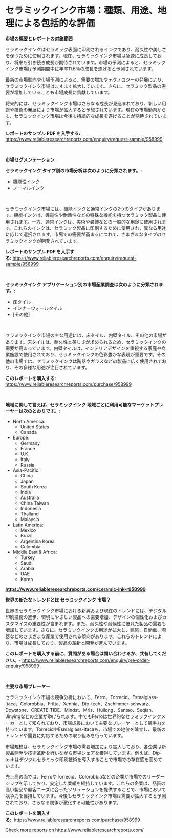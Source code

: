 <p><h1>セラミックインク市場：種類、用途、地理による包括的な評価</h1></p><p><strong>市場の概要とレポートの対象範囲</strong></p>
<p><p>セラミックインクはセラミック表面に印刷されるインクであり、耐久性や美しさを保つために使用されます。現在、セラミックインク市場は急速に成長しており、将来も引き続き成長が期待されています。市場の予測によると、セラミックインク市場は予測期間中に年率11.6％の成長を遂げると予測されています。</p><p>最新の市場動向や市場予測によると、需要の増加やテクノロジーの発展により、セラミックインク市場はますます拡大しています。さらに、セラミック製品の需要が増加していることも市場成長に貢献しています。</p><p>将来的には、セラミックインク市場はさらなる成長が見込まれており、新しい用途や技術の発展により市場が拡大すると予想されています。現在の市場動向からも、セラミックインク市場は今後も持続的な成長を遂げることが期待されています。</p></p>
<p><strong>レポートのサンプル PDF を入手する:</strong> <a href="https://www.reliableresearchreports.com/enquiry/request-sample/958999">https://www.reliableresearchreports.com/enquiry/request-sample/958999</a></p>
<p>&nbsp;</p>
<p><strong>市場セグメンテーション</strong></p>
<p><strong>セラミックインク タイプ別の市場分析は次のように分類されます。:</strong></p>
<p><ul><li>機能性インク</li><li>ノーマルインク</li></ul></p>
<p>&nbsp;</p>
<p><p>セラミックインク市場には、機能インクと通常インクの2つのタイプがあります。機能インクは、導電性や耐熱性などの特殊な機能を持つセラミック製品に使用されます。一方、通常インクは、美術や装飾などの一般的な用途に使用されます。これらのインクは、セラミック製品に印刷するために使用され、異なる用途に応じて選択されます。市場での需要が高まるにつれて、さまざまなタイプのセラミックインクが開発されています。</p></p>
<p><strong>レポートのサンプル PDF を入手する:</strong>&nbsp;<a href="https://www.reliableresearchreports.com/enquiry/request-sample/958999">https://www.reliableresearchreports.com/enquiry/request-sample/958999</a></p>
<p>&nbsp;</p>
<p><strong> セラミックインク アプリケーション別の市場産業調査は次のように分類されます。:</strong></p>
<p><ul><li>床タイル</li><li>インナーウォールタイル</li><li>[その他]</li></ul></p>
<p>&nbsp;</p>
<p><p>セラミックインク市場の主な用途には、床タイル、内壁タイル、その他の市場があります。床タイルは、耐久性と美しさが求められるため、セラミックインクの需要が高まっています。内壁タイルは、インテリアデザインを重視する家庭や商業施設で使用されており、セラミックインクの色彩豊かな表現が重要です。その他の市場では、セラミックインクは陶器やガラスなどの製品に広く使用されており、その多様な用途が注目されています。</p></p>
<p><strong>このレポートを購入する:</strong>&nbsp; <a href="https://www.reliableresearchreports.com/purchase/958999">https://www.reliableresearchreports.com/purchase/958999</a></p>
<p>&nbsp;</p>
<p><strong>地域に関して言えば、セラミックインク 地域ごとに利用可能なマーケットプレーヤーは次のとおりです。:</strong></p>
<p><ul>
    <li>
        North America:
        <ul>
            <li>United States</li>
            <li>Canada</li>
        </ul>
    </li>
    <li>
        Europe:
        <ul>
            <li>Germany</li>
            <li>France</li>
            <li>U.K.</li>
            <li>Italy</li>
            <li>Russia</li>
        </ul>
    </li>
    <li>
        Asia-Pacific:
        <ul>
            <li>China</li>
            <li>Japan</li>
            <li>South Korea</li>
            <li>India</li>
            <li>Australia</li>
            <li>China Taiwan</li>
            <li>Indonesia</li>
            <li>Thailand</li>
            <li>Malaysia</li>
        </ul>
    </li>
    <li>
        Latin America:
        <ul>
            <li>Mexico</li>
            <li>Brazil</li>
            <li>Argentina Korea</li>
            <li>Colombia</li>
        </ul>
    </li>
    <li>
        Middle East & Africa:
        <ul>
            <li>Turkey</li>
            <li>Saudi</li>
            <li>Arabia</li>
            <li>UAE</li>
            <li>Korea</li>
        </ul>
    </li>
    </ul></p>
<p><strong><a href="https://www.reliableresearchreports.com/ceramic-ink-r958999">https://www.reliableresearchreports.com/ceramic-ink-r958999</a></strong>&nbsp;</p>
<p><strong>世界の新たなトレンドとは セラミックインク 市場？</strong></p>
<p><p>世界のセラミックインク市場における新興および現在のトレンドには、デジタル印刷技術の進歩、環境にやさしい製品への需要増加、デザインの個性化およびカスタマイズの重要性が含まれます。また、耐久性や耐候性に優れた製品の需要も増加しています。さらに、セラミックインクの用途が拡大し、建築、自動車、陶器などのさまざまな産業で使用される傾向があります。これらのトレンドにより、市場は成長しており、製品の革新と開発が進んでいます。</p></p>
<p><strong>このレポートを購入する前に、質問がある場合は問い合わせるか、共有してください。</strong>- <a href="https://www.reliableresearchreports.com/enquiry/pre-order-enquiry/958999">https://www.reliableresearchreports.com/enquiry/pre-order-enquiry/958999</a></p>
<p>&nbsp;</p>
<p><strong>主要な市場プレーヤー</strong></p>
<p><p>セラミックインク市場の競争分析において、Ferro、Torrecid、Esmalglass-Itaca、Colorobbia、Fritta、Xennia、Dip-tech、Zschimmer-schwarz、Dowstone、CREATE-TIDE、Mindst、Mris、Huilong、Santao、Seqian、Jinyingなどの企業が挙げられます。中でもFerroは世界的なセラミックインクメーカーとして知られており、市場成長において主要なプレーヤーとして競争力を持っています。TorrecidやEsmalglass-Itacaも、市場での地位を確立し、最新のトレンドや需要に対応するための取り組みを行っています。</p><p>市場規模は、セラミックインク市場の需要増加により拡大しており、各企業は新製品開発や技術革新を行いながら市場シェアを獲得しています。例えば、Dip-techはデジタルセラミック印刷技術を導入することで市場での存在感を高めています。</p><p>売上高の面では、FerroやTorrecid、Colorobbiaなどの企業が市場でのリーダーシップを示しており、安定した業績を維持しています。これらの企業は、品質の高い製品や顧客ニーズに合ったソリューションを提供することで、市場において競争力を維持しています。今後もセラミックインク市場は需要が拡大すると予測されており、さらなる競争が激化する可能性があります。</p></p>
<p><strong>このレポートを購入する:</strong>&nbsp;&nbsp;<a href="https://www.reliableresearchreports.com/purchase/958999">https://www.reliableresearchreports.com/purchase/958999</a></p>
<p>Check more reports on https://www.reliableresearchreports.com/</p>